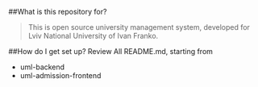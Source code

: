 ##What is this repository for?
>This is open source university management system, developed for Lviv National University of Ivan Franko.

##How do I get set up?
Review All README.md, starting from

* uml-backend
* uml-admission-frontend
